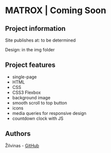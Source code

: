# MATROX | Coming Soon

## Project information

Site publishes at: to be determined

Design: in the img folder

## Project features

- single-page
- HTML
- CSS
- CSS3 Flexbox
- background image
- smooth scroll to top button
- icons
- media queries for responsive design
- countdown clock with JS

## Authors

Žilvinas - [GitHub](https://github.com/zilva149)
